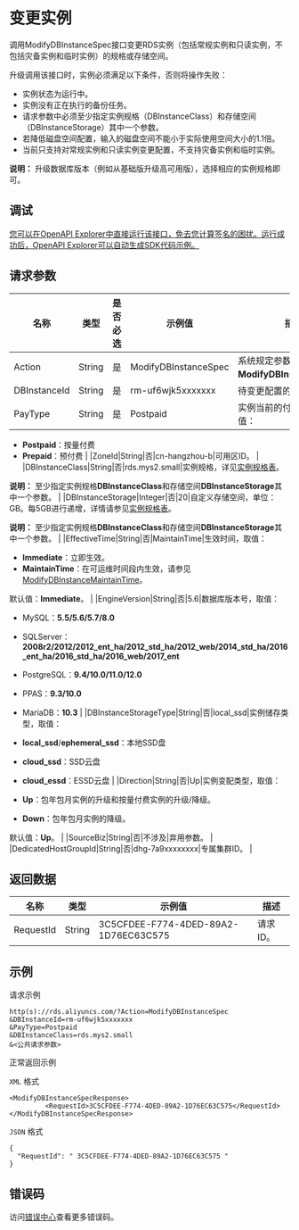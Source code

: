 # 变更实例

调用ModifyDBInstanceSpec接口变更RDS实例（包括常规实例和只读实例，不包括灾备实例和临时实例）的规格或存储空间。

升级调用该接口时，实例必须满足以下条件，否则将操作失败：

-   实例状态为运行中。
-   实例没有正在执行的备份任务。
-   请求参数中必须至少指定实例规格（DBInstanceClass）和存储空间（DBInstanceStorage）其中一个参数。
-   若降低磁盘空间配置，输入的磁盘空间不能小于实际使用空间大小的1.1倍。
-   当前只支持对常规实例和只读实例变更配置，不支持灾备实例和临时实例。

**说明：** 升级数据库版本（例如从基础版升级高可用版），选择相应的实例规格即可。

## 调试

[您可以在OpenAPI Explorer中直接运行该接口，免去您计算签名的困扰。运行成功后，OpenAPI Explorer可以自动生成SDK代码示例。](https://api.aliyun.com/#product=Rds&api=ModifyDBInstanceSpec&type=RPC&version=2014-08-15)

## 请求参数

|名称|类型|是否必选|示例值|描述|
|--|--|----|---|--|
|Action|String|是|ModifyDBInstanceSpec|系统规定参数，取值：**ModifyDBInstanceSpec**。 |
|DBInstanceId|String|是|rm-uf6wjk5xxxxxxx|待变更配置的实例ID。 |
|PayType|String|是|Postpaid|实例当前的付费类型，取值：

 -   **Postpaid**：按量付费
-   **Prepaid**：预付费 |
|ZoneId|String|否|cn-hangzhou-b|可用区ID。 |
|DBInstanceClass|String|否|rds.mys2.small|实例规格，详见[实例规格表](~~26312~~)。

 **说明：** 至少指定实例规格**DBInstanceClass**和存储空间**DBInstanceStorage**其中一个参数。 |
|DBInstanceStorage|Integer|否|20|自定义存储空间，单位：GB。每5GB进行递增，详情请参见[实例规格表](~~26312~~)。

 **说明：** 至少指定实例规格**DBInstanceClass**和存储空间**DBInstanceStorage**其中一个参数。 |
|EffectiveTime|String|否|MaintainTime|生效时间，取值：

 -   **Immediate**：立即生效。
-   **MaintainTime**：在可运维时间段内生效，请参见[ModifyDBInstanceMaintainTime](~~26249~~)。

 默认值：**Immediate**。 |
|EngineVersion|String|否|5.6|数据库版本号，取值：

 -   MySQL：**5.5/5.6/5.7/8.0**
-   SQLServer：**2008r2/2012/2012\_ent\_ha/2012\_std\_ha/2012\_web/2014\_std\_ha/2016\_ent\_ha/2016\_std\_ha/2016\_web/2017\_ent**
-   PostgreSQL：**9.4/10.0/11.0/12.0**
-   PPAS：**9.3/10.0**
-   MariaDB：**10.3** |
|DBInstanceStorageType|String|否|local\_ssd|实例储存类型，取值：

 -   **local\_ssd**/**ephemeral\_ssd**：本地SSD盘
-   **cloud\_ssd**：SSD云盘
-   **cloud\_essd**：ESSD云盘 |
|Direction|String|否|Up|实例变配类型，取值：

 -   **Up**：包年包月实例的升级和按量付费实例的升级/降级。
-   **Down**：包年包月实例的降级。

 默认值：**Up**。 |
|SourceBiz|String|否|不涉及|弃用参数。 |
|DedicatedHostGroupId|String|否|dhg-7a9xxxxxxxx|专属集群ID。 |

## 返回数据

|名称|类型|示例值|描述|
|--|--|---|--|
|RequestId|String|3C5CFDEE-F774-4DED-89A2-1D76EC63C575|请求ID。 |

## 示例

请求示例

```
http(s)://rds.aliyuncs.com/?Action=ModifyDBInstanceSpec
&DBInstanceId=rm-uf6wjk5xxxxxxx
&PayType=Postpaid
&DBInstanceClass=rds.mys2.small
&<公共请求参数>
```

正常返回示例

`XML` 格式

```
<ModifyDBInstanceSpecResponse>
         <RequestId>3C5CFDEE-F774-4DED-89A2-1D76EC63C575</RequestId>
</ModifyDBInstanceSpecResponse>
```

`JSON` 格式

```
{
  "RequestId": " 3C5CFDEE-F774-4DED-89A2-1D76EC63C575 "
}
```

## 错误码

访问[错误中心](https://error-center.alibabacloud.com/status/product/Rds)查看更多错误码。

